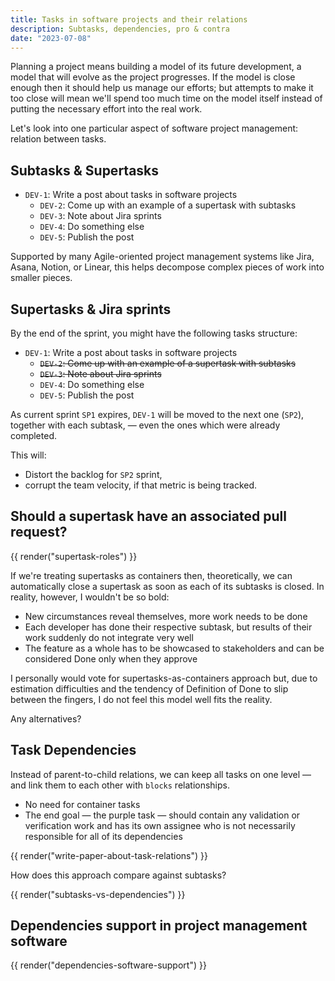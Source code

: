 ```yaml
---
title: Tasks in software projects and their relations
description: Subtasks, dependencies, pro & contra
date: "2023-07-08"
---
```


Planning a project means building a model of its future development, a model that will evolve as the project progresses. If the model is close enough then it should help us manage our efforts; but attempts to make it too close will mean we'll spend too much time on the model itself instead of putting the necessary effort into the real work.

Let's look into one particular aspect of software project management: relation between tasks.

## Subtasks & Supertasks

* `DEV-1`: Write a post about tasks in software projects
    * `DEV-2`: Come up with an example of a supertask with subtasks
    * `DEV-3`: Note about Jira sprints
    * `DEV-4`: Do something else
    * `DEV-5`: Publish the post

Supported by many Agile-oriented project management systems like Jira, Asana, Notion, or Linear, this helps decompose complex pieces of work into smaller pieces.

## Supertasks & Jira sprints

By the end of the sprint, you might have the following tasks structure:

* `DEV-1`: Write a post about tasks in software projects
    * ~~`DEV-2`: Come up with an example of a supertask with subtasks~~
    * ~~`DEV-3`: Note about Jira sprints~~
    * `DEV-4`: Do something else
    * `DEV-5`: Publish the post

As current sprint `SP1` expires, `DEV-1` will be moved to the next one (`SP2`), together with each subtask, — even the ones which were already completed.

This will:

* Distort the backlog for `SP2` sprint,
* corrupt the team velocity, if that metric is being tracked.

## Should a supertask have an associated pull request?

{{ render("supertask-roles") }}

If we're treating supertasks as containers then, theoretically, we can automatically close a supertask as soon as each of its subtasks is closed. In reality, however, I wouldn't be so bold:

* New circumstances reveal themselves, more work needs to be done
* Each developer has done their respective subtask, but results of their work suddenly do not integrate very well
* The feature as a whole has to be showcased to stakeholders and can be considered Done only when they approve

I personally would vote for supertasks-as-containers approach but, due to estimation difficulties and the tendency of Definition of Done to slip between the fingers, I do not feel this model well fits the reality.

Any alternatives?

## Task Dependencies

Instead of parent-to-child relations, we can keep all tasks on one level — and link them to each other with `blocks` relationships.

* No need for container tasks
* The end goal — the purple task — should contain any validation or verification work and has its own assignee who is not necessarily responsible for all of its dependencies

<div>{{ render("write-paper-about-task-relations") }}</div>

How does this approach compare against subtasks?

{{ render("subtasks-vs-dependencies") }}

## Dependencies support in project management software

{{ render("dependencies-software-support") }}
